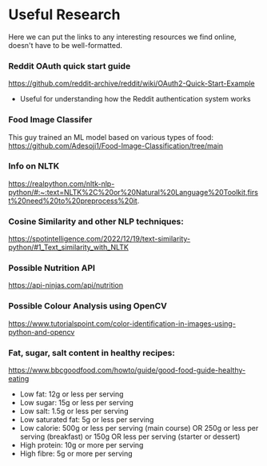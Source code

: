 # Useful Research
Here we can put the links to any interesting resources we find online, doesn't have to be well-formatted.

### Reddit OAuth quick start guide
https://github.com/reddit-archive/reddit/wiki/OAuth2-Quick-Start-Example
- Useful for understanding how the Reddit authentication system works

### Food Image Classifer
This guy trained an ML model based on various types of food:
https://github.com/Adesoji1/Food-Image-Classification/tree/main

### Info on NLTK
https://realpython.com/nltk-nlp-python/#:~:text=NLTK%2C%20or%20Natural%20Language%20Toolkit,first%20need%20to%20preprocess%20it.

### Cosine Similarity and other NLP techniques:
https://spotintelligence.com/2022/12/19/text-similarity-python/#1_Text_similarity_with_NLTK

### Possible Nutrition API
https://api-ninjas.com/api/nutrition

### Possible Colour Analysis using OpenCV
https://www.tutorialspoint.com/color-identification-in-images-using-python-and-opencv

### Fat, sugar, salt content in healthy recipes: 
https://www.bbcgoodfood.com/howto/guide/good-food-guide-healthy-eating 
- Low fat: 12g or less per serving
- Low sugar: 15g or less per serving
- Low salt: 1.5g or less per serving
- Low saturated fat: 5g or less per serving
- Low calorie: 500g or less per serving (main course) OR 250g or less per serving (breakfast) or 150g OR less per serving (starter or dessert)
- High protein: 10g or more per serving
- High fibre: 5g or more per serving